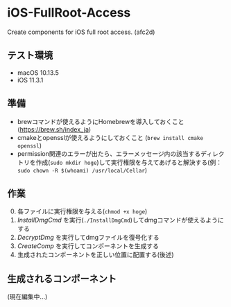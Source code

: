 # iOS-FullRoot-Access
Create components for iOS full root access. (afc2d)

## テスト環境
* macOS 10.13.5
* iOS 11.3.1

## 準備
* brewコマンドが使えるようにHomebrewを導入しておくこと (https://brew.sh/index_ja)
* cmakeとopensslが使えるようにしておくこと (`brew install cmake openssl`)
* permission関連のエラーが出たら、エラーメッセージ内の該当するディレクトリを作成(`sudo mkdir hoge`)して実行権限を与えてあげると解決する(例： `sudo chown -R $(whoami) /usr/local/Cellar`)

## 作業
0. 各ファイルに実行権限を与える(`chmod +x hoge`)
1. _InstallDmgCmd_ を実行(`./InstallDmgCmd`)してdmgコマンドが使えるようにする
2. _DecryptDmg_ を実行してdmgファイルを復号化する
3. _CreateComp_ を実行してコンポーネントを生成する
4. 生成されたコンポーネントを正しい位置に配置する(後述)

## 生成されるコンポーネント
(現在編集中...)
